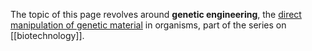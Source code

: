 The topic of this page revolves around **genetic engineering**, the <u>direct manipulation of genetic material</u> in organisms, part of the series on [[biotechnology]].